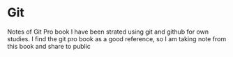 # Git
Notes of Git Pro book
I have been strated using git and github for own studies. I find the git pro book as a good reference,
so I am taking note from this book and share to public

